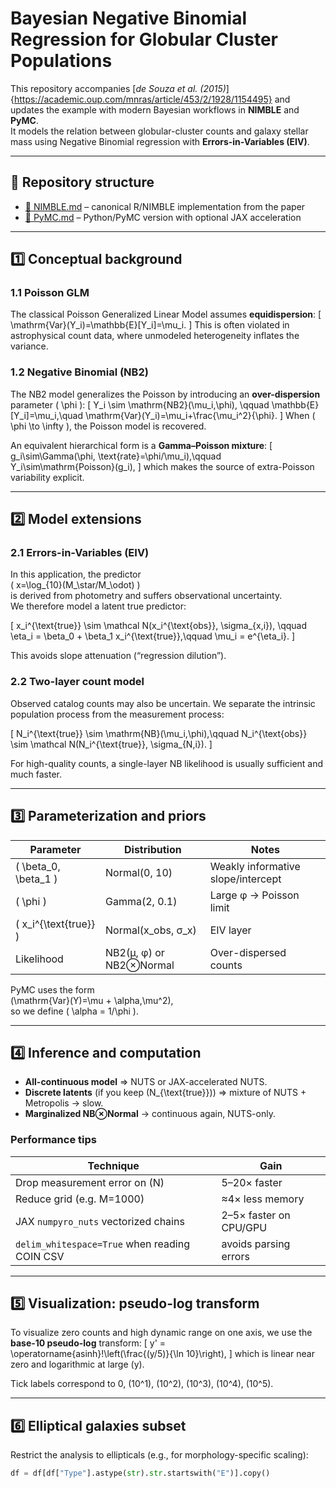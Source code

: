 # Bayesian Negative Binomial Regression for Globular Cluster Populations

This repository accompanies [*de Souza et al. (2015)*]{https://academic.oup.com/mnras/article/453/2/1928/1154495} and updates the example with
modern Bayesian workflows in **NIMBLE** and **PyMC**.  
It models the relation between globular-cluster counts and galaxy stellar mass
using Negative Binomial regression with **Errors-in-Variables (EIV)**.

---

## 🧭 Repository structure

- [📗 NIMBLE.md](NIMBLE.md) – canonical R/NIMBLE implementation from the paper  
- [🐍 PyMC.md](PyMC.md) – Python/PyMC version with optional JAX acceleration  

---

## 1️⃣ Conceptual background

### 1.1 Poisson GLM
The classical Poisson Generalized Linear Model assumes **equidispersion**:
\[
\mathrm{Var}(Y_i)=\mathbb{E}[Y_i]=\mu_i.
\]
This is often violated in astrophysical count data, where unmodeled
heterogeneity inflates the variance.

### 1.2 Negative Binomial (NB2)
The NB2 model generalizes the Poisson by introducing an **over-dispersion**
parameter \( \phi \):
\[
Y_i \sim \mathrm{NB2}(\mu_i,\phi), \qquad
\mathbb{E}[Y_i]=\mu_i,\quad
\mathrm{Var}(Y_i)=\mu_i+\frac{\mu_i^2}{\phi}.
\]
When \( \phi \to \infty \), the Poisson model is recovered.

An equivalent hierarchical form is a **Gamma–Poisson mixture**:
\[
g_i\sim\Gamma(\phi, \text{rate}=\phi/\mu_i),\qquad
Y_i\sim\mathrm{Poisson}(g_i),
\]
which makes the source of extra-Poisson variability explicit.

---

## 2️⃣ Model extensions

### 2.1 Errors-in-Variables (EIV)
In this application, the predictor  
\( x=\log_{10}(M_\star/M_\odot) \)  
is derived from photometry and suffers observational uncertainty.  
We therefore model a latent true predictor:

\[
x_i^{\text{true}} \sim \mathcal N(x_i^{\text{obs}}, \sigma_{x,i}), \qquad
\eta_i = \beta_0 + \beta_1 x_i^{\text{true}},\qquad
\mu_i = e^{\eta_i}.
\]

This avoids slope attenuation (“regression dilution”).

### 2.2 Two-layer count model
Observed catalog counts may also be uncertain.
We separate the intrinsic population process from the measurement process:

\[
N_i^{\text{true}} \sim \mathrm{NB}(\mu_i,\phi),\qquad
N_i^{\text{obs}} \sim \mathcal N(N_i^{\text{true}}, \sigma_{N,i}).
\]

For high-quality counts, a single-layer NB likelihood is usually sufficient and much faster.

---

## 3️⃣ Parameterization and priors

| Parameter | Distribution | Notes |
|------------|---------------|-------|
| \( \beta_0, \beta_1 \) | Normal(0, 10) | Weakly informative slope/intercept |
| \( \phi \) | Gamma(2, 0.1) | Large φ → Poisson limit |
| \( x_i^{\text{true}} \) | Normal(x_obs, σ_x) | EIV layer |
| Likelihood | NB2(μ, φ) or NB2⊗Normal | Over-dispersed counts |

PyMC uses the form  
\(\mathrm{Var}(Y)=\mu + \alpha\,\mu^2\),  
so we define \( \alpha = 1/\phi \).

---

## 4️⃣ Inference and computation

- **All-continuous model** ⇒ NUTS or JAX-accelerated NUTS.  
- **Discrete latents** (if you keep \(N_{\text{true}}\)) ⇒ mixture of NUTS + Metropolis → slow.  
- **Marginalized NB⊗Normal** → continuous again, NUTS-only.

### Performance tips
| Technique | Gain |
|------------|------|
| Drop measurement error on \(N\) | 5–20× faster |
| Reduce grid (e.g. M=1000) | ≈4× less memory |
| JAX `numpyro_nuts` vectorized chains | 2–5× faster on CPU/GPU |
| `delim_whitespace=True` when reading COIN CSV | avoids parsing errors |

---

## 5️⃣ Visualization: pseudo-log transform

To visualize zero counts and high dynamic range on one axis, we use the
**base-10 pseudo-log** transform:
\[
y' = \operatorname{asinh}\!\left(\frac{(y/5)}{\ln 10}\right),
\]
which is linear near zero and logarithmic at large \(y\).

Tick labels correspond to 0, \(10^1\), \(10^2\), \(10^3\), \(10^4\), \(10^5\).

---

## 6️⃣ Elliptical galaxies subset

Restrict the analysis to ellipticals (e.g., for morphology-specific scaling):

```python
df = df[df["Type"].astype(str).str.startswith("E")].copy()
